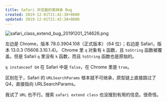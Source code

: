 ```yaml
---
title: Safari 浏览器的类继承 Bug
created: 2019-12-01T21:42:38+0800
updated: 2019-12-01T21:42:38+0800
---
```



![safari_class_extend_bug_20191201_214626.png](https://cdn.adoyle.top/TIL/safari_class_extend_bug_20191201_214626.png)

左边是 Chrome，版本 78.0.3904.108（正式版本）（64 位）；右边是 Safari，版本 13.0.3 (15608.3.10.1.4)。
Chrome 里 `q` 对象有 `k` 函数，且 `toString` 函数被覆盖。但是 Safari `q` 里没有 `k` 函数，而且 `toString` 函数也是原始的。

`q instanceof Q4` 在 Safari 中是 `false`，在 Chrome 里是 `true`。

区别在于，Safari 的 `URLSearchParams` 根本就不可继承，原型链上直接跳过了 Q4，直接指向 URLSearchParams。

我试了 `URL` 也不行。搜索 `safari extend class` 也没搜到有用的信息。很奇怪。
